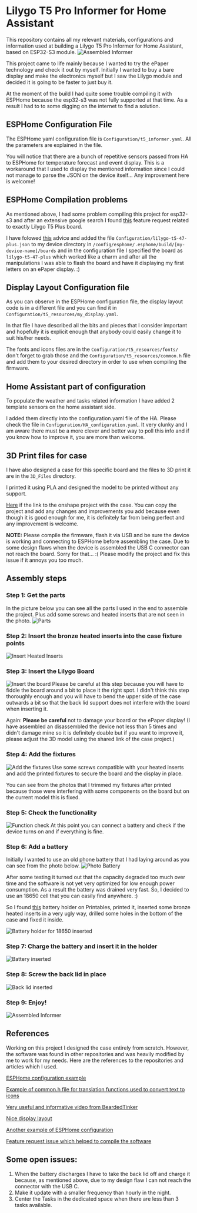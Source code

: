 # Lilygo T5 Pro Informer for Home Assistant
This repository contains all my relevant materials, configurations and information used at building a Lilygo T5 Pro Informer for Home Assistant, based on ESP32-S3 module.
![Assembled Informer](Photos/Assembled.jpg "Assembled Informer")

This project came to life mainly because I wanted to try the ePaper technology and check it out by myself. 
Initially I wanted to buy a bare display and make the electronics myself but I saw the Lilygo module and decided it is going to be faster to just buy it. 

At the moment of the build I had quite some trouble compiling it with ESPHome because the esp32-s3 was not fully supported at that time. As a result I had to to some digging on the internet to find a solution. 

## ESPHome Configuration File
The ESPHome yaml configuration file is `Configuration/t5_informer.yaml`. All the parameters are explained in the file.

You will notice that there are a bunch of repetitive sensors passed from HA to ESPHome for temperature forecast and event display. This is a workaround that I used to display the mentioned information since I could not manage to parse the JSON on the device itself... Any improvement here is welcome!

## ESPHome Compilation problems
As mentioned above, I had some problem compiling this project for esp32-s3 and after an extensive google search I found [this](https://github.com/esphome/feature-requests/issues/1960) feature request related to exactly Lilygo T5 Plus board.

I have folowed [this](https://github.com/esphome/feature-requests/issues/1960#issuecomment-1426388167) advice and added the file `Configuration/lilygo-t5-47-plus.json` to my device directory in `/config/esphome/.esphome/build/[my-device-name]/boards` and in the configuration file I specified the board as `lilygo-t5-47-plus` which worked like a charm and after all the manipulations I was able to flash the board and have it displaying my first letters on an ePaper display. :)

## Display Layout Configuration file
As you can observe in the ESPHome configuration file, the display layout code is in a different file and you can find it in `Configuration/t5_resources/my_display.yaml`.

In that file I have described all the bits and pieces that I consider important and hopefully it is explicit enough that anybody could easily change it to suit his/her needs.

The fonts and icons files are in the `Configuration/t5_resources/fonts/` don't forget to grab those and the `Configuration/t5_resources/common.h` file and add them to your desired directory in order to use when compiling the firmware. 

## Home Assistant part of configuration
To populate the weather and tasks related information I have added 2 template sensors on the home assistant side. 

I added them directly into the configuration.yaml file of the HA. Please check the file in `Configuration/HA_configuration.yaml`. It very clunky and I am aware there must be a more clever and better way to poll this info and if you know how to improve it, you are more than welcome. 

## 3D Print files for case
I have also designed a case for this specific board and the files to 3D print it are in the `3D_Files` directory. 

I printed it using PLA and designed the model to be printed without any support. 

[Here](https://cad.onshape.com/documents/7d4a7958a10177a50d182324/w/5a86303ea5b0b907208ba287/e/458f4cf96e62d17cedf1597b) if the link to the onshape project with the case. You can copy the project and add any changes and improvements you add because even though it is good enough for me, it is definitely far from being perfect and any improvement is welcome. 

**NOTE:** Please compile the firmware, flash it via USB and be sure the device is working and connecting to ESPHome before assembling the case. Due to some design flaws when the device is assembled the USB C connector can not reach the board. Sorry for that... :( Please modify the project and fix this issue if it annoys you too much. 

## Assembly steps
### Step 1: Get the parts
In the picture below you can see all the parts I used in the end to assemble the project. Plus add some screws and heated inserts that are not seen in the photo.
![Parts](Photos/Parts.jpg "Parts for the project")

### Step 2: Insert the bronze heated inserts into the case fixture points
![Insert Heated Inserts](Photos/Assembly1.jpg "Heated inserts")

### Step 3: Insert the Lilygo Board
![Insert the board](Photos/Assembly2.jpg "Insert the board")
Please be careful at this step because you will have to fiddle the board around a bit to place it the right spot. I didn't think this step thoroughly enough and you will have to bend the upper side of the case outwards a bit so that the back lid support does not interfere with the board when inserting it.

Again: **Please be careful** not to damage your board or the ePaper display! (I have assembled an disassembled the device not less than 5 times and didn't damage mine so it is definitely doable but if you want to improve it, please adjust the 3D model using the shared link of the case project.)

### Step 4: Add the fixtures
![Add the fixtures](Photos/Assembly3.jpg "Add the fixtures")
Use some screws compatible with your heated inserts and add the printed fixtures to secure the board and the display in place.

You can see from the photos that I trimmed my fixtures after printed because those were interfering with some components on the board but on the current model this is fixed.

### Step 5: Check the functionality
![Function check](Photos/Assembly4.jpg "Function check")
At this point you can connect a battery and check if the device turns on and if everything is fine.

### Step 6: Add a battery
Initially I wanted to use an old phone battery that I had laying around as you can see from the photo below.
![Photo Battery](Photos/Assembly5.jpg "Phone Battery")

After some testing it turned out that the capacity degraded too much over time and the software is not yet very optimized for low enough power consumption. As a result the battery was drained very fast. So, I decided to use an 18650 cell that you can easily find anywhere. :) 

So I found [this](https://www.printables.com/model/75343-k014s-parametric-18650-battery-holder-opensource/comments/1284600) battery holder on Printables, printed it, inserted some bronze heated inserts in a very ugly way, drilled some holes in the bottom of the case and fixed it inside.

![Battery holder for 18650 inserted](Photos/Assembly6.jpg "18650 holder inserted")

### Step 7: Charge the battery and insert it in the holder

![Battery inserted](Photos/Assembly7.jpg "Inserted battery")

### Step 8: Screw the back lid in place

![Back lid inserted](Photos/Assembly8.jpg "Inserted back lid")

### Step 9: Enjoy!

![Assembled Informer](Photos/Assembled.jpg "Assembled Informer")

## References
Working on this project I designed the case entirely from scratch. However, the software was found in other repositories and was heavily modified by me to work for my needs.
Here are the references to the repositories and articles which I used.


[ESPHome configuration example](https://gist.github.com/Plawasan/4ae826b05aaa7812f3a191714ca47a50)

[Example of common.h file for translation functions used to convert text to icons](https://github.com/tolnai/esphome-dashboard-lilygo-t5/blob/main/common.h)

[Very useful and informative video from BeardedTinker](https://www.youtube.com/watch?v=yftae61X4i8)

[Nice display layout](https://www.reddit.com/r/homeassistant/comments/sdx5gg/yet_another_lilygo_t5_eink_esphome_dashboard/)

[Another example of ESPHome configuration](https://github.com/kotope/esphome_eink_dashboard/blob/main/eink-dashboard.yaml)

[Feature request issue which helped to compile the software](https://github.com/esphome/feature-requests/issues/1960)


## Some open issues:
1. When the battery discharges I have to take the back lid off and charge it because, as mentioned above, due to my design flaw I can not reach the connector with the USB C.
2. Make it update with a smaller frequency than hourly in the night.
3. Center the Tasks in the dedicated space when there are less than 3 tasks available.